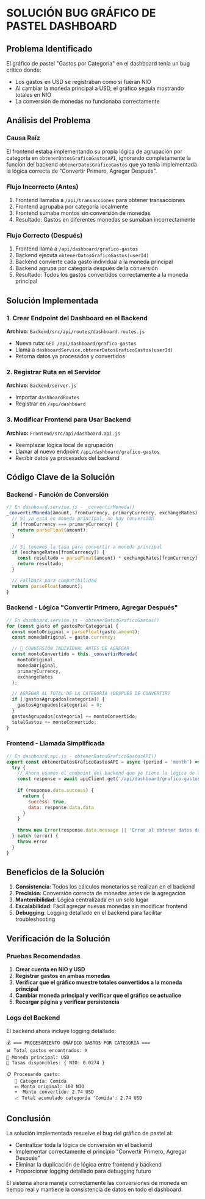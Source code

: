 # SOLUCIÓN BUG GRÁFICO DE PASTEL DASHBOARD

## Problema Identificado

El gráfico de pastel "Gastos por Categoría" en el dashboard tenía un bug crítico donde:
- Los gastos en USD se registraban como si fueran NIO
- Al cambiar la moneda principal a USD, el gráfico seguía mostrando totales en NIO
- La conversión de monedas no funcionaba correctamente

## Análisis del Problema

### Causa Raíz
El frontend estaba implementando su propia lógica de agrupación por categoría en `obtenerDatosGraficoGastosAPI`, ignorando completamente la función del backend `obtenerDatosGraficoGastos` que ya tenía implementada la lógica correcta de "Convertir Primero, Agregar Después".

### Flujo Incorrecto (Antes)
1. Frontend llamaba a `/api/transacciones` para obtener transacciones
2. Frontend agrupaba por categoría localmente
3. Frontend sumaba montos sin conversión de monedas
4. Resultado: Gastos en diferentes monedas se sumaban incorrectamente

### Flujo Correcto (Después)
1. Frontend llama a `/api/dashboard/grafico-gastos`
2. Backend ejecuta `obtenerDatosGraficoGastos(userId)`
3. Backend convierte cada gasto individual a la moneda principal
4. Backend agrupa por categoría después de la conversión
5. Resultado: Todos los gastos convertidos correctamente a la moneda principal

## Solución Implementada

### 1. Crear Endpoint del Dashboard en el Backend

**Archivo:** `Backend/src/api/routes/dashboard.routes.js`
- Nueva ruta: `GET /api/dashboard/grafico-gastos`
- Llama a `dashboardService.obtenerDatosGraficoGastos(userId)`
- Retorna datos ya procesados y convertidos

### 2. Registrar Ruta en el Servidor

**Archivo:** `Backend/server.js`
- Importar `dashboardRoutes`
- Registrar en `/api/dashboard`

### 3. Modificar Frontend para Usar Backend

**Archivo:** `Frontend/src/api/dashboard.api.js`
- Reemplazar lógica local de agrupación
- Llamar al nuevo endpoint `/api/dashboard/grafico-gastos`
- Recibir datos ya procesados del backend

## Código Clave de la Solución

### Backend - Función de Conversión
```javascript
// En dashboard.service.js - _convertirMoneda()
_convertirMoneda(amount, fromCurrency, primaryCurrency, exchangeRates) {
  // Si ya está en moneda principal, no hay conversión
  if (fromCurrency === primaryCurrency) {
    return parseFloat(amount);
  }

  // Si tenemos la tasa para convertir a moneda principal
  if (exchangeRates[fromCurrency]) {
    const resultado = parseFloat(amount) * exchangeRates[fromCurrency];
    return resultado;
  }

  // Fallback para compatibilidad
  return parseFloat(amount);
}
```

### Backend - Lógica "Convertir Primero, Agregar Después"
```javascript
// En dashboard.service.js - obtenerDatosGraficoGastos()
for (const gasto of gastosPorCategoria) {
  const montoOriginal = parseFloat(gasto.amount);
  const monedaOriginal = gasto.currency;

  // 🎯 CONVERSIÓN INDIVIDUAL ANTES DE AGREGAR
  const montoConvertido = this._convertirMoneda(
    montoOriginal,
    monedaOriginal,
    primaryCurrency,
    exchangeRates
  );

  // AGREGAR AL TOTAL DE LA CATEGORÍA (DESPUÉS DE CONVERTIR)
  if (!gastosAgrupados[categoria]) {
    gastosAgrupados[categoria] = 0;
  }
  gastosAgrupados[categoria] += montoConvertido;
  totalGastos += montoConvertido;
}
```

### Frontend - Llamada Simplificada
```javascript
// En dashboard.api.js - obtenerDatosGraficoGastosAPI()
export const obtenerDatosGraficoGastosAPI = async (period = 'month') => {
  try {
    // Ahora usamos el endpoint del backend que ya tiene la lógica de conversión
    const response = await apiClient.get('/api/dashboard/grafico-gastos')
    
    if (response.data.success) {
      return {
        success: true,
        data: response.data.data
      }
    }
    
    throw new Error(response.data.message || 'Error al obtener datos del gráfico')
  } catch (error) {
    throw error
  }
}
```

## Beneficios de la Solución

1. **Consistencia**: Todos los cálculos monetarios se realizan en el backend
2. **Precisión**: Conversión correcta de monedas antes de la agregación
3. **Mantenibilidad**: Lógica centralizada en un solo lugar
4. **Escalabilidad**: Fácil agregar nuevas monedas sin modificar frontend
5. **Debugging**: Logging detallado en el backend para facilitar troubleshooting

## Verificación de la Solución

### Pruebas Recomendadas
1. **Crear cuenta en NIO y USD**
2. **Registrar gastos en ambas monedas**
3. **Verificar que el gráfico muestre totales convertidos a la moneda principal**
4. **Cambiar moneda principal y verificar que el gráfico se actualice**
5. **Recargar página y verificar persistencia**

### Logs del Backend
El backend ahora incluye logging detallado:
```
💰 === PROCESAMIENTO GRÁFICO GASTOS POR CATEGORÍA ===
📊 Total gastos encontrados: X
🏦 Moneda principal: USD
💱 Tasas disponibles: { NIO: 0.0274 }

📋 Procesando gasto:
   📂 Categoría: Comida
   💵 Monto original: 100 NIO
   ➡️  Monto convertido: 2.74 USD
   📈 Total acumulado categoría 'Comida': 2.74 USD
```

## Conclusión

La solución implementada resuelve el bug del gráfico de pastel al:
- Centralizar toda la lógica de conversión en el backend
- Implementar correctamente el principio "Convertir Primero, Agregar Después"
- Eliminar la duplicación de lógica entre frontend y backend
- Proporcionar logging detallado para debugging futuro

El sistema ahora maneja correctamente las conversiones de moneda en tiempo real y mantiene la consistencia de datos en todo el dashboard.
